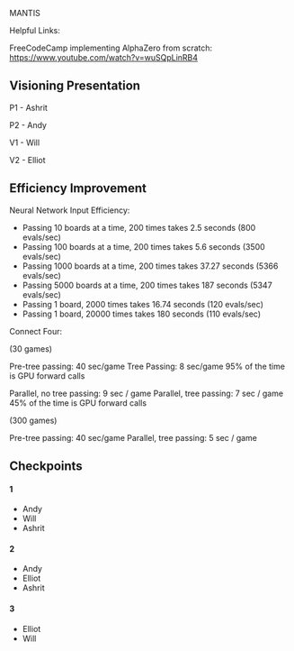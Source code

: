 MANTIS

Helpful Links:

FreeCodeCamp implementing AlphaZero from scratch:
https://www.youtube.com/watch?v=wuSQpLinRB4

## Visioning Presentation

P1 - Ashrit

P2 - Andy

V1 - Will

V2 - Elliot

## Efficiency Improvement

Neural Network Input Efficiency:

* Passing 10 boards at a time, 200 times takes 2.5 seconds (800 evals/sec)
* Passing 100 boards at a time, 200 times takes 5.6 seconds (3500 evals/sec)
* Passing 1000 boards at a time, 200 times takes 37.27 seconds (5366 evals/sec)
* Passing 5000 boards at a time, 200 times takes 187 seconds (5347 evals/sec)
* Passing 1 board, 2000 times takes 16.74 seconds (120 evals/sec)
* Passing 1 board, 20000 times takes 180 seconds (110 evals/sec)

Connect Four:

(30 games)

Pre-tree passing: 40 sec/game
Tree Passing: 8 sec/game
95% of the time is GPU forward calls

Parallel, no tree passing: 9 sec / game
Parallel, tree passing: 7 sec / game
45% of the time is GPU forward calls

(300 games)

Pre-tree passing: 40 sec/game
Parallel, tree passing: 5 sec / game 

## Checkpoints

#### 1
* Andy
* Will
* Ashrit

#### 2
* Andy
* Elliot
* Ashrit

#### 3
* Elliot
* Will
